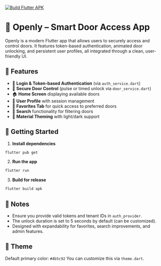 [![Build Flutter APK](https://github.com/nathan101000/openly/actions/workflows/build_apk.yml/badge.svg)](https://github.com/nathan101000/openly/actions/workflows/build_apk.yml)
# 🚪 Openly – Smart Door Access App

Openly is a modern Flutter app that allows users to securely access and control doors. It features token-based authentication, animated door unlocking, and persistent user profiles, all integrated through a clean, user-friendly UI.

## 📱 Features

- 🔐 **Login & Token-based Authentication** (via `auth_service.dart`)
- 🚪 **Secure Door Control** (pulse or timed unlock via `door_service.dart`)
- 🏠 **Home Screen** displaying available doors
- 👤 **User Profile** with session management
- 💚 **Favorites Tab** for quick access to preferred doors
- 🔎 **Search** functionality for filtering doors
- 🌙 **Material Theming** with light/dark support

## 🚀 Getting Started

1. **Install dependencies**

```bash
flutter pub get
```

2. **Run the app**

```bash
flutter run
```

3. **Build for release**

```bash
flutter build apk
```

## 🧪 Notes

- Ensure you provide valid tokens and tenant IDs in `auth_provider`.
- The unlock duration is set to 5 seconds by default (can be customized).
- Designed with expandability for favorites, search improvements, and admin features.

## 🎨 Theme

Default primary color: `#4b5c92`
You can customize this via `theme.dart`.
